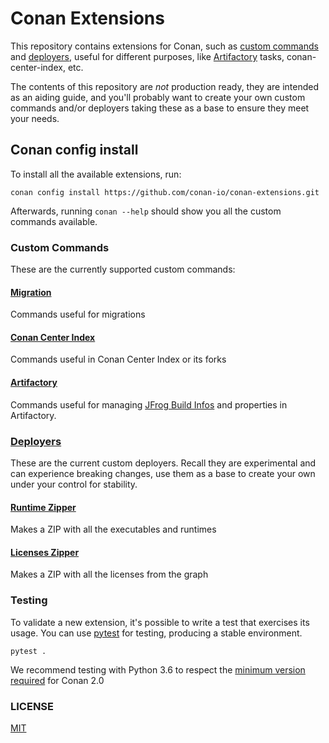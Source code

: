 # Conan Extensions

This repository contains extensions for Conan, such as [custom commands](https://docs.conan.io/2/reference/extensions/custom_commands.html)
and [deployers](https://docs.conan.io/2/reference/extensions/deployers.html),
useful for different purposes, like [Artifactory](https://jfrog.com/artifactory) tasks, conan-center-index, etc.

The contents of this repository are *not* production ready, they are intended as an aiding guide,
and you'll probably want to create your own custom commands and/or deployers taking these as a base to ensure they meet your needs.

## Conan config install

To install all the available extensions, run:

```
conan config install https://github.com/conan-io/conan-extensions.git
```

Afterwards, running `conan --help` should show you all the custom commands available.

### Custom Commands

These are the currently supported custom commands:

#### [Migration](extensions/commands/migrate/)

Commands useful for migrations

#### [Conan Center Index](extensions/commands/cci/)

Commands useful in Conan Center Index or its forks

#### [Artifactory](extensions/commands/art/)

Commands useful for managing [JFrog Build Infos](https://www.buildinfo.org/) and properties in Artifactory.

### [Deployers](extensions/deployers)

These are the current custom deployers. Recall they are experimental and can experience breaking changes, use them as a base to create your own under your control for stability.

#### [Runtime Zipper](extensions/deployers/runtime_zip_deploy.py)

Makes a ZIP with all the executables and runtimes

#### [Licenses Zipper](extensions/deployers/licenses.py)

Makes a ZIP with all the licenses from the graph

### Testing

To validate a new extension, it's possible to write a test that exercises its usage.
You can use [pytest](https://docs.pytest.org) for testing, producing a stable environment.

```
pytest .
```

We recommend testing with Python 3.6 to respect the [minimum version required](https://github.com/conan-io/tribe/blob/main/design/003-codebase-python.md) for Conan 2.0

### LICENSE

[MIT](LICENSE)
